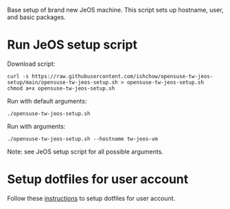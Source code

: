 Base setup of brand new JeOS machine. This script sets up hostname, user, and basic packages.

# Run JeOS setup script

Download script:

```
curl -s https://raw.githubusercontent.com/ishchow/opensuse-tw-jeos-setup/main/opensuse-tw-jeos-setup.sh > opensuse-tw-jeos-setup.sh
chmod a+x opensuse-tw-jeos-setup.sh
```

Run with default arguments:

`./opensuse-tw-jeos-setup.sh`

Run with arguments:

`./opensuse-tw-jeos-setup.sh --hostname tw-jeos-vm`

Note: see JeOS setup script for all possible arguments.

# Setup dotfiles for user account

Follow these [instructions](https://github.com/ishchow/dotfiles/blob/master/README.md) to setup dotfiles for user account.
